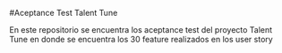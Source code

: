 #Aceptance Test Talent Tune

En este repositorio se encuentra los aceptance test del proyecto Talent Tune en donde se encuentra los 30 feature realizados en los user story


